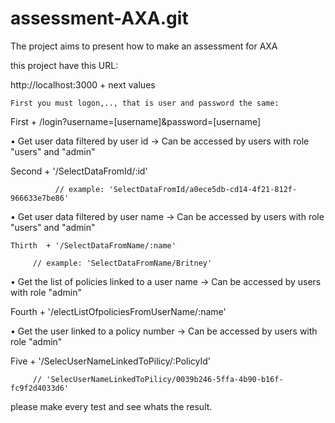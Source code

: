assessment-AXA.git
===================

The project aims to present how to make an assessment for AXA 

this project have this URL:

 http://localhost:3000 +  next values

    First you must logon,.., that is user and password the same:

   First      + /login?username=[username]&password=[username]	

• Get user data filtered by user id -> Can be accessed by users with role "users" and "admin"

   Second     + '/SelectDataFromId/:id' 
   
	          // example: 'SelectDataFromId/a0ece5db-cd14-4f21-812f-966633e7be86'
	
• Get user data filtered by user name -> Can be accessed by users with role "users" and "admin"
        
	Thirth	+ '/SelectDataFromName/:name' 
   
         // example: 'SelectDataFromName/Britney'
   
• Get the list of policies linked to a user name -> Can be accessed by users with role "admin"

   Fourth       + '/electListOfpoliciesFromUserName/:name'
   

• Get the user linked to a policy number -> Can be accessed by users with role "admin"

  
   Five        + '/SelecUserNameLinkedToPilicy/:PolicyId'
   
         // 'SelecUserNameLinkedToPilicy/0039b246-5ffa-4b90-b16f-fc9f2d4033d6'
    
	
   please make every test and see whats the result.
  

